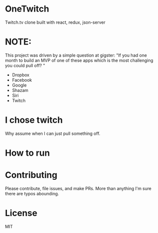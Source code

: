 # OneTwitch
Twitch.tv clone built with react, redux, json-server

# NOTE:
This project was driven by a simple question at gigster: 
"If you had one month to build an MVP of one of these apps which is the most challenging you could pull off? "
- Dropbox
- Facebook
- Google
- Shazam
- Siri
- Twitch

# I chose twitch
Why assume when I can just pull something off.

# How to run 


# Contributing
Please contribute, file issues, and make PRs. More than anything I'm sure there are typos abounding.

# License
MIT